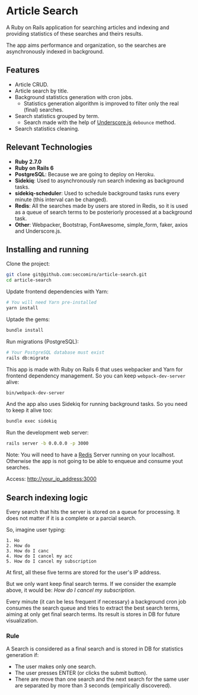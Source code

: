 # Article Search

A Ruby on Rails application for searching articles and indexing and providing statistics of these searches and theirs results.

The app aims performance and organization, so the searches are asynchronously indexed in background.

## Features

- Article CRUD.
- Article search by title.
- Background statistics generation with cron jobs.
  - Statistics generation algorithm is improved to filter only the real (final) searches.
- Search statistics grouped by term.
  - Search made with the help of [Underscore.js](https://underscorejs.org) `debounce` method.
- Search statistics cleaning.

## Relevant Technologies

- **Ruby 2.7.0**
- **Ruby on Rails 6**
- **PostgreSQL**: Because we are going to deploy on Heroku.
- **Sidekiq**: Used to asynchronously run search indexing as background tasks.
- **sidekiq-scheduler**: Used to schedule background tasks runs every minute (this interval can be changed).
- **Redis**: All the searches made by users are stored in Redis, so it is used as a queue of search terms to be posteriorly processed at a background task.
- **Other**: Webpacker, Bootstrap, FontAwesome, simple_form, faker, axios and Underscore.js.

## Installing and running

Clone the project:

```bash
git clone git@github.com:seccomiro/article-search.git
cd article-search
```

Update frontend dependencies with Yarn:

```bash
# You will need Yarn pre-installed
yarn install
```

Uptade the gems:

```bash
bundle install
```

Run migrations (PostgreSQL):

```bash
# Your PostgreSQL database must exist
rails db:migrate
```

This app is made with Ruby on Rails 6 that uses webpacker and Yarn for frontend dependency management. So you can keep `webpack-dev-server` alive:

```bash
bin/webpack-dev-server
```

And the app also uses Sidekiq for running background tasks. So you need to keep it alive too:

```bash
bundle exec sidekiq
```

Run the development web server:

```bash
rails server -b 0.0.0.0 -p 3000
```

Note: You will need to have a [Redis](https://redis.io) Server running on your localhost. Otherwise the app is not going to be able to enqueue and consume yout searches.

Access: [http://your_ip_address:3000](http://YOUR_IP_ADDRESS:3000)

## Search indexing logic

Every search that hits the server is stored on a queue for processing. It does not matter if it is a complete or a parcial search.

So, imagine user typing:

```
1. Ho
2. How do
3. How do I canc
4. How do I cancel my acc
5. How do I cancel my subscription
```

At first, all these five terms are stored for the user's IP address.

But we only want keep final search terms. If we consider the example above, it would be: *How do I cancel my subscription*.

Every minute (it can be less frequent if necessary) a background cron job consumes the search queue and tries to extract the best search terms, aiming at only get final search terms. Its result is stores in DB for future visualization.

### Rule

A Search is considered as a final search and is stored in DB for statistics generation if:

- The user makes only one search.
- The user presses ENTER (or clicks the submit button).
- There are move than one search and the next search for the same user are separated by more than 3 seconds (empirically discovered).